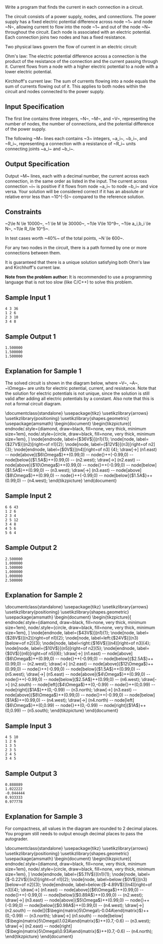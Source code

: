 Write a program that finds the current in each connection in a circuit.

The circuit consists of a power supply, nodes, and connections. The power supply has a fixed electric potential difference across node ~1~ and node ~N~, allowing current to flow into the node ~1~ and out of the node ~N~ throughout the circuit. Each node is associated with an electric potential. Each connection joins two nodes and has a fixed resistance.

Two physical laws govern the flow of current in an electric circuit:

Ohm's law: The electric potential difference across a connection is the product of the resistance of the connection and the current passing through it. Current flows from a node with a higher electric potential to a node with a lower electric potential.

Kirchhoff's current law: The sum of currents flowing into a node equals the sum of currents flowing out of it. This applies to both nodes within the circuit and nodes connected to the power supply.

## Input Specification

The first line contains three integers, ~N~, ~M~, and ~V~, representing the number of nodes, the number of connections, and the potential difference of the power supply.

The following ~M~ lines each contains ~3~ integers, ~a_i~, ~b_i~, and ~R_i~, representing a connection with a resistance of ~R_i~ units connecting joints ~a_i~ and ~b_i~.

## Output Specification

Output ~M~ lines, each with a decimal number, the current across each connection, in the same order as listed in the input. The current across connection ~i~ is positive if it flows from node ~a_i~ to node ~b_i~ and vice versa. Your solution will be considered correct if it has an absolute or relative error less than ~10^{-5}~ compared to the reference solution.

## Constraints

~2\le N \le 10000~, ~1 \le M \le 30000~, ~1\le V\le 10^9~, ~1\le a_i,b_i \le N~, ~1\le R_i\le 10^5~.

In test cases worth ~40\%~ of the total points, ~N \le 600~.

For any two nodes in the circuit, there is a path formed by one or more connections between them.

It is guaranteed that there is a unique solution satisfying both Ohm's law and Kirchhoff's current law.

**Note from the problem author:** It is recommended to use a programming language that is not too slow (like C/C++) to solve this problem.

## Sample Input 1

```
4 3 36
1 2 6
2 3 10
3 4 8
```

## Sample Output 1

```
1.500000
1.500000
1.500000
```

## Explanation for Sample 1

The solved circuit is shown in the diagram below, where ~V~, ~A~, ~\Omega~ are units for electric potential, current, and resistance. Note that the solution for electric potentials is not unique, since the solution is still valid after adding all electric potentials by a constant. Also note that this is not a formal circuit diagram.

<latex>
\documentclass{standalone}
\usepackage{tikz}
\usetikzlibrary{arrows}
\usetikzlibrary{positioning}
\usetikzlibrary{shapes.geometric}
\usepackage{amsmath}
\begin{document}
\begin{tikzpicture}[
endnode/.style={diamond, draw=black, fill=none, very thick, minimum size=1em},
node/.style={circle, draw=black, fill=none, very thick, minimum size=1em},
]
\node[endnode, label={$36V$}](n1){1};
\node[node, label={$27V$}](n2)[right=of n1]{2};
\node[node, label={$12V$}](n3)[right=of n2]{3};
\node[endnode, label={$0V$}](n4)[right=of n3] {4};
\draw[->] (n1.east) -- node[above]{$6\Omega$}++(0.99,0) -- node{}++(-0.99,0) -- node[below]{$1.5A$}++(0.99,0) -- (n2.west);
\draw[->] (n2.east) -- node[above]{$10\Omega$}++(0.99,0) -- node{}++(-0.99,0) -- node[below]{$1.5A$}++(0.99,0) -- (n3.west);
\draw[->] (n3.east) -- node[above]{$8\Omega$}++(0.99,0) -- node{}++(-0.99,0) -- node[below]{$1.5A$}++(0.99,0) -- (n4.west);
\end{tikzpicture}
\end{document}
</latex>

## Sample Input 2

```
6 6 43
1 2 6
2 3 4
2 5 12
3 4 8
4 5 6
5 6 4
```

## Sample Output 2

```
2.500000
1.000000
1.500000
1.000000
1.000000
2.500000
```

## Explanation for Sample 2

<latex>
\documentclass{standalone}
\usepackage{tikz}
\usetikzlibrary{arrows}
\usetikzlibrary{positioning}
\usetikzlibrary{shapes.geometric}
\usepackage{amsmath}
\begin{document}
\begin{tikzpicture}[
endnode/.style={diamond, draw=black, fill=none, very thick, minimum size=1em},
node/.style={circle, draw=black, fill=none, very thick, minimum size=1em},
]
\node[endnode, label={$43V$}](n1){1};
\node[node, label={$28V$}](n2)[right=of n1]{2};
\node[node, label=left:{$24V$}](n3)[below=of n2]{3};
\node[node, label=right:{$16V$}](n4)[right=of n3]{4};
\node[node, label={$10V$}](n5)[right=of n2]{5};
\node[endnode, label={$0V$}](n6)[right=of n5]{6};
\draw[->] (n1.east) -- node[above]{$6\Omega$}++(0.99,0) -- node{}++(-0.99,0) -- node[below]{$2.5A$}++(0.99,0) -- (n2.west);
\draw[->] (n2.east) -- node[above]{$12\Omega$}++(0.99,0) -- node{}++(-0.99,0) -- node[below]{$1.5A$}++(0.99,0) -- (n5.west);
\draw[->] (n5.east) -- node[above]{$4\Omega$}++(0.99,0) -- node{}++(-0.99,0) -- node[below]{$2.5A$}++(0.99,0) -- (n6.west);
\draw[->] (n2.south) -- node[left]{$4\Omega$}++(0,-0.99) -- node{}++(0,0.99) -- node[right]{$1A$}++(0,-0.99) -- (n3.north);
\draw[->] (n3.east) -- node[above]{$8\Omega$}++(0.99,0) -- node{}++(-0.99,0) -- node[below]{$1A$}++(0.99,0) -- (n4.west);
\draw[->] (n4.north) -- node[left]{$6\Omega$}++(0,0.99) -- node{}++(0,-0.99) -- node[right]{$1A$}++(0,0.99) -- (n5.south);
\end{tikzpicture}
\end{document}
</latex>

## Sample Input 3

```
4 5 10
1 2 6
1 3 5
2 3 5
2 4 5
3 4 5
```

## Sample Output 3

```
0.888889
1.022222
-0.044444
0.933333
0.977778
```

## Explanation for Sample 3

For compactness, all values in the diagram are rounded to 2 decimal places. You program still needs to output enough decimal places to pass the autograder.

<latex>
\documentclass{standalone}
\usepackage{tikz}
\usetikzlibrary{arrows}
\usetikzlibrary{positioning}
\usetikzlibrary{shapes.geometric}
\usepackage{amsmath}
\begin{document}
\begin{tikzpicture}[
endnode/.style={diamond, draw=black, fill=none, very thick, minimum size=1em},
node/.style={circle, draw=black, fill=none, very thick, minimum size=1em},
]
\node[endnode, label={$5.11V$}](n1){1};
\node[node, label={$-0.22V$}](n2)[right=of n1]{2};
\node[node, label=below:{$0V$}](n3)[below=of n2]{3};
\node[endnode, label=below:{$-4.89V$}](n4)[right=of n3]{4};
\draw[->] (n1.east) -- node[above]{$6\Omega$}++(0.99,0) -- node{}++(-0.99,0) -- node[below]{$0.89A$}++(0.99,0) -- (n2.west);
\draw[->] (n3.east) -- node[above]{$5\Omega$}++(0.99,0) -- node{}++(-0.99,0) -- node[below]{$0.98A$}++(0.99,0) -- (n4.west);
\draw[->] (n2.south) -- node[]{$\begin{matrix}5\Omega\\-0.04A\end{matrix}$}++(0,-0.99) -- (n3.north);
\draw[->] (n1.south) -- node[below]{$\begin{matrix}5\Omega\\1.02A\end{matrix}$}++(0.7,-0.6) -- (n3.west);
\draw[->] (n2.east) -- node[right]{$\begin{matrix}5\Omega\\0.93A\end{matrix}$}++(0.7,-0.6) -- (n4.north);
\end{tikzpicture}
\end{document}
</latex>
